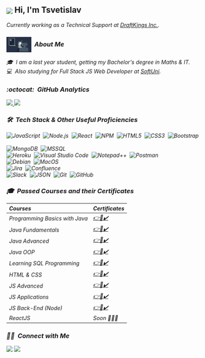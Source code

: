 ## <img src="https://media.giphy.com/media/hvRJCLFzcasrR4ia7z/giphy.gif" width="25px" align="center"> Hi, I'm Tsvetislav
<em>Currently working as a Technical Support at <a href="https://www.linkedin.com/company/draftkings-inc-/mycompany/">DraftKings Inc.</a>.

### <img alt="Night Coding" src="https://raw.githubusercontent.com/AVS1508/AVS1508/master/assets/Night-Coding.gif" width="65px" align="center"/> &nbsp;About Me
🎓 &nbsp;I am a last year student, getting my Bachelor's degree in Maths & IT. \
💻 &nbsp;Also studying for Full Stack JS Web Developer at <a href="https://softuni.bg/">SoftUni</a>.

### :octocat: &nbsp;GitHub Analytics

<p>
<a align="left" href="https://github.com/tsvetislavt99">
  <img height="160em" src="https://github-readme-stats-eight-theta.vercel.app/api?username=tsvetislavt99&show_icons=true&theme=react&include_all_commits=true&count_private=true "/>
  <img height="160em" src="https://github-readme-stats-eight-theta.vercel.app/api/top-langs/?username=tsvetislavt99&layout=compact&langs_count=8&hide=java,r&theme=react "/>
</a>
</p>

### 🛠 &nbsp;Tech Stack & Other Useful Proficiencies

![JavaScript](https://img.shields.io/badge/JavaScript-F7DF1E?style=flat&logo=javascript&logoColor=black)&nbsp;
![Node.js](https://img.shields.io/badge/Node.js-43853D?style=flat&logo=node.js&logoColor=white)&nbsp;
![React](https://img.shields.io/badge/React-61DAFB?style=flat&logo=react&logoColor=black)&nbsp;
![NPM](https://img.shields.io/badge/Npm-CB3837?style=flat&logo=npm&logoColor=white)&nbsp;
![HTML5](https://img.shields.io/badge/HTML5-E34F26?style=flat&logo=html5&logoColor=white)&nbsp;
![CSS3](https://img.shields.io/badge/CSS3-1572B6?&style=flat&logo=css3&logoColor=white)&nbsp;
![Bootstrap](https://img.shields.io/badge/Bootstrap-563D7C?style=flat&logo=bootstrap&logoColor=white)&nbsp; \
![MongoDB](https://img.shields.io/badge/MongoDB-47A248?style=flat&logo=mongodb&logoColor=white)&nbsp;
![MSSQL](https://img.shields.io/badge/MSSQL-CC2927?style=flat&logo=microsoft-sql-server&logoColor=white)&nbsp; \
![Heroku](https://img.shields.io/badge/Heroku-430098?style=flat&logo=heroku&logoColor=white)&nbsp;
![Visual Studio Code](https://img.shields.io/badge/Visual%20Studio%20Code-007ACC?style=flat&logo=visual-studio-code&logoColor=white)&nbsp;
![Notepad++](https://img.shields.io/badge/Notepad%2B%2B-90E59A?style=flat&logo=notepad%2B%2B&logoColor=black)&nbsp;
![Postman](https://img.shields.io/badge/Postman-FF6C37?style=flat&logo=postman&logoColor=white)&nbsp; \
![Debian](https://img.shields.io/badge/Debian-FFFFFF?style=flat&logo=debian&logoColor=purple)&nbsp;
![MacOS](https://img.shields.io/badge/MacOS-000000?style=flat&logo=macos&logoColor=white)&nbsp; \
![Jira](https://img.shields.io/badge/Jira-145DA0?style=flat&logo=jira&logoColor=white)&nbsp; 
![Confluence](https://img.shields.io/badge/Confluence-145DA0?style=flat&logo=confluence&logoColor=white)&nbsp; \
![Slack](https://img.shields.io/badge/Slack-000000?style=flat&logo=slack&logoColor=white)&nbsp;
![JSON](https://img.shields.io/badge/JSON-000000?style=flat&logo=json&logoColor=white)&nbsp;
![Git](https://img.shields.io/badge/Git-F05032?style=flat&logo=git&logoColor=white)&nbsp;
![GitHub](https://img.shields.io/badge/GitHub-181717?style=flat&logo=github&logoColor=white)&nbsp;
  




### 🎓 &nbsp;Passed Courses and their Certificates

|**Courses**|**Certificates**|
|:---|:---|
|Programming Basics with Java | <a href="https://softuni.bg/certificates/details/68720/5c2cf3a8"> 👉📜✔️</a> |
|Java Fundamentals | <a href="https://softuni.bg/certificates/details/74860/67435cf6"> 👉📜✔️</a> |
|Java Advanced | <a href="https://softuni.bg/certificates/details/80779/9911ab91"> 👉📜✔️</a> |
|Java OOP | <a href="https://softuni.bg/certificates/details/80624/aee3d7a8"> 👉📜✔️</a> |
|Learning SQL Programming | <a href="https://www.linkedin.com/learning/certificates/e783dbef8d438f639e7acbc5c9a99659bfdceff68a3200eab869ca184b59386e?trk=share_certificate"> 👉📜✔️</a> |
|HTML & CSS | <a href="https://softuni.bg/certificates/details/91336/cc9871c3"> 👉📜✔️</a> |
|JS Advanced | <a href="https://softuni.bg/certificates/details/83913/4dab6755"> 👉📜✔️</a> |
|JS Applications | <a href="https://softuni.bg/certificates/details/86845/b4345940"> 👉📜✔️</a> |
|JS Back-End (Node) | <a href="https://softuni.bg/certificates/details/117873/b7ac2813"> 👉📜✔️</a> |
|ReactJS |Soon 👨🏻‍💻 |



### 🤝🏻  &nbsp;Connect with Me

<a href="https://www.linkedin.com/in/tsvetislav-todorov-7ba0b11a4/"><img src="https://img.shields.io/badge/-Tsvetislav%20Todorov-0A66C2?style=flat&logo=linkedin&logoColor=white"/></a>
<a href="mailto:tsvetislavt99@gmail.com"><img src="https://img.shields.io/badge/-tsvetislavt99@gmail.com-EA4335?style=flat&logo=gmail&logoColor=white"/></a>
